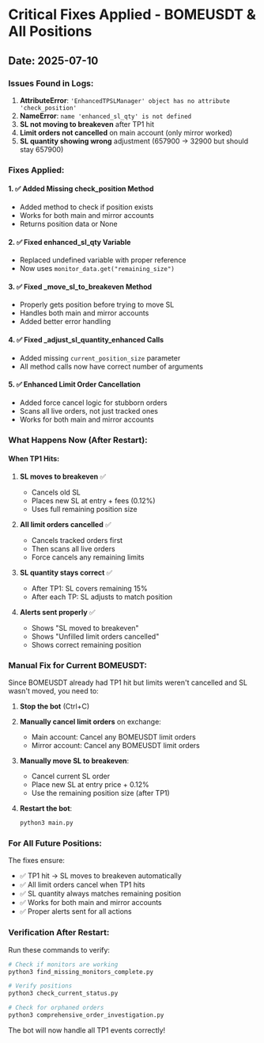 # Critical Fixes Applied - BOMEUSDT & All Positions

## Date: 2025-07-10

### Issues Found in Logs:

1. **AttributeError**: `'EnhancedTPSLManager' object has no attribute 'check_position'`
2. **NameError**: `name 'enhanced_sl_qty' is not defined`
3. **SL not moving to breakeven** after TP1 hit
4. **Limit orders not cancelled** on main account (only mirror worked)
5. **SL quantity showing wrong** adjustment (657900 → 32900 but should stay 657900)

### Fixes Applied:

#### 1. ✅ Added Missing check_position Method
- Added method to check if position exists
- Works for both main and mirror accounts
- Returns position data or None

#### 2. ✅ Fixed enhanced_sl_qty Variable
- Replaced undefined variable with proper reference
- Now uses `monitor_data.get("remaining_size")`

#### 3. ✅ Fixed _move_sl_to_breakeven Method
- Properly gets position before trying to move SL
- Handles both main and mirror accounts
- Added better error handling

#### 4. ✅ Fixed _adjust_sl_quantity_enhanced Calls
- Added missing `current_position_size` parameter
- All method calls now have correct number of arguments

#### 5. ✅ Enhanced Limit Order Cancellation
- Added force cancel logic for stubborn orders
- Scans all live orders, not just tracked ones
- Works for both main and mirror accounts

### What Happens Now (After Restart):

#### When TP1 Hits:
1. **SL moves to breakeven** ✅
   - Cancels old SL
   - Places new SL at entry + fees (0.12%)
   - Uses full remaining position size

2. **All limit orders cancelled** ✅
   - Cancels tracked orders first
   - Then scans all live orders
   - Force cancels any remaining limits

3. **SL quantity stays correct** ✅
   - After TP1: SL covers remaining 15%
   - After each TP: SL adjusts to match position

4. **Alerts sent properly** ✅
   - Shows "SL moved to breakeven"
   - Shows "Unfilled limit orders cancelled"
   - Shows correct remaining position

### Manual Fix for Current BOMEUSDT:

Since BOMEUSDT already had TP1 hit but limits weren't cancelled and SL wasn't moved, you need to:

1. **Stop the bot** (Ctrl+C)

2. **Manually cancel limit orders** on exchange:
   - Main account: Cancel any BOMEUSDT limit orders
   - Mirror account: Cancel any BOMEUSDT limit orders

3. **Manually move SL to breakeven**:
   - Cancel current SL order
   - Place new SL at entry price + 0.12%
   - Use the remaining position size (after TP1)

4. **Restart the bot**:
   ```bash
   python3 main.py
   ```

### For All Future Positions:

The fixes ensure:
- ✅ TP1 hit → SL moves to breakeven automatically
- ✅ All limit orders cancel when TP1 hits
- ✅ SL quantity always matches remaining position
- ✅ Works for both main and mirror accounts
- ✅ Proper alerts sent for all actions

### Verification After Restart:

Run these commands to verify:
```bash
# Check if monitors are working
python3 find_missing_monitors_complete.py

# Verify positions
python3 check_current_status.py

# Check for orphaned orders
python3 comprehensive_order_investigation.py
```

The bot will now handle all TP1 events correctly!